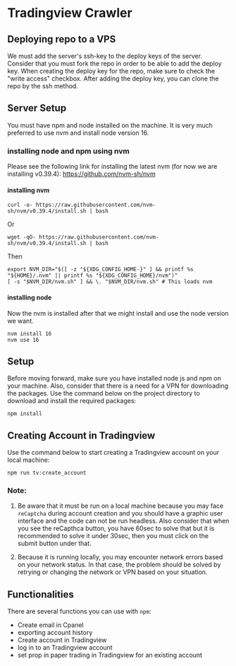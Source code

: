 # Tradingview Crawler

## Deploying repo to a VPS
We must add the server's ssh-key to the deploy keys of the server. Consider that you must fork the repo in order to be able to add the deploy key. 
When creating the deploy key for the repo, make sure to check the "write access" checkbox.
After adding the deploy key, you can clone the repo by the ssh method.

## Server Setup
You must have npm and node installed on the machine. It is very much preferred to use nvm and install node version 16.

### installing node and npm using nvm
Please see the following link for installing the latest nvm (for now we are installing v0.39.4): 
https://github.com/nvm-sh/nvm

#### installing nvm
```
curl -o- https://raw.githubusercontent.com/nvm-sh/nvm/v0.39.4/install.sh | bash
```
Or
```
wget -qO- https://raw.githubusercontent.com/nvm-sh/nvm/v0.39.4/install.sh | bash
```
Then
```
export NVM_DIR="$([ -z "${XDG_CONFIG_HOME-}" ] && printf %s "${HOME}/.nvm" || printf %s "${XDG_CONFIG_HOME}/nvm")"
[ -s "$NVM_DIR/nvm.sh" ] && \. "$NVM_DIR/nvm.sh" # This loads nvm
```
#### installing node
Now the nvm is installed after that we might install and use the node version we want.
```
nvm install 16
nvm use 16
```

## Setup
Before moving forward, make sure you have installed node js and npm on your machine.
Also, consider that there is a need for a VPN for downloading the packages.
Use the command below on the project directory to download and install the required packages:
```
npm install
```

## Creating Account in Tradingview
Use the command below to start creating a Tradingview account on your local machine:
```
npm run tv:create_account
```
### Note:
1. Be aware that it must be run on a local machine because you may face `reCaptcha` during account creation and you should have a graphic user interface and the code can not be run headless. Also consider that when you see the reCapthca button, you have 60sec to solve that but it is recommended to solve it under 30sec, then you must click on the submit button under that.

2. Because it is running locally, you may encounter network errors based on your network status. In that case, the problem should be solved by retrying or changing the network or VPN based on your situation.

## Functionalities
There are several functions you can use with `npm`:
* Create email in Cpanel
* exporting account history
* Create account in Tradingview
* log in to an Tradingview account
* set prop in paper trading in Tradingview for an existing account
